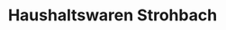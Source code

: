 ---
title: "Haushaltswaren Strohbach"
url: /filderstadt/haushaltswaren-strohbach/
shop: Haushaltsartikel
---